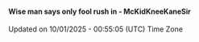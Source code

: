 #### Wise man says only fool rush in - McKidKneeKaneSir
Updated on 10/01/2025 - 00:55:05 (UTC) Time Zone
